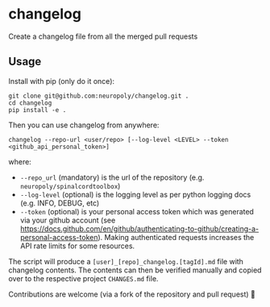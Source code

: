 # changelog
Create a changelog file from all the merged pull requests

## Usage
Install with pip (only do it once):
````
git clone git@github.com:neuropoly/changelog.git .
cd changelog
pip install -e .
````
Then you can use changelog from anywhere:
````
changelog --repo-url <user/repo> [--log-level <LEVEL> --token <github_api_personal_token>]
````

where:
- `--repo_url` (mandatory) is the url of the repository (e.g. `neuropoly/spinalcordtoolbox`)
- `--log-level` (optional) is the logging level as per python logging docs (e.g. INFO, DEBUG, etc)
- `--token` (optional) is your personal access token which was generated via your github account (see https://docs.github.com/en/github/authenticating-to-github/creating-a-personal-access-token). Making authenticated requests increases the API rate limits for some resources.

The script will produce a `[user]_[repo]_changelog.[tagId].md` file with changelog contents. The contents can then be verified manually and copied over to the respective project `CHANGES.md` file.

Contributions are welcome (via a fork of the repository and pull request) 🎉 
